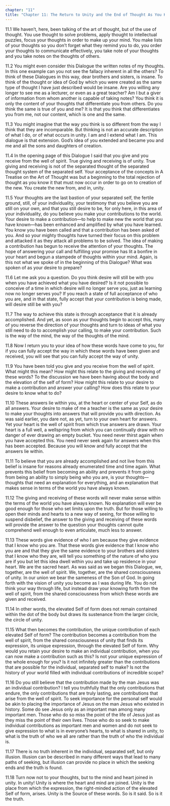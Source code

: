 ```yaml
---
chapter: "11"
title: "Chapter 11: The Return to Unity and the End of Thought As You Know It"
---
```


11.1 We haven’t, here, been talking of the art of thought, but of the
use of thought. You use thought to solve problems, apply thought to
intellectual puzzles, focus your thoughts in order to make up your mind.
You make lists of your thoughts so you don’t forget what they remind you
to do, you order your thoughts to communicate effectively, you take note
of your thoughts and you take notes on the thoughts of others.

11.2 You might even consider this Dialogue the written notes of my
thoughts. In this one example can you not see the fallacy inherent in
all the others? To think of these Dialogues in this way, dear brothers
and sisters, is insane. To think of the thought or idea of God by which
you were created as the same type of thought I have just described would
be insane. Are you willing any longer to see me as a lecturer, or even
as a great teacher? Am I but a giver of information from whom another is
capable of taking notes? You think it is only the content of your
thoughts that differentiate you from others. Do you think the same is
true of you and me? It is that you think that differentiates you from
me, not our content, which is one and the same.

11.3 You might imagine that the way you think is so different from the
way I think that they are incomparable. But thinking is not an accurate
description of what I do, or of what occurs in unity. I am and I extend
what I am. This dialogue is that extension. God’s idea of you extended
and became you and me and all the sons and daughters of creation.

11.4 In the opening page of this Dialogue I said that you give and you
receive from the well of spirit. True giving and receiving is of unity.
True giving and receiving is not of the separated thought of the
separated thought system of the separated self. Your acceptance of the
concepts in A Treatise on the Art of Thought was but a beginning to the
total rejection of thought as you know it that must now occur in order
to go on to creation of the new. You create the new from, and in, unity.

11.5 Your thoughts are the last bastion of your separated self, the
fertile ground, still, of your individuality, your testimony that you
believe you are still on your own, and that you still desire to be, for
only here, in this area of your individuality, do you believe you make
your contributions to the world. Your desire to make a contribution—to
help to make new the world that you have known—has been enhanced and
amplified by what you have learned. You know you have been called and
that a contribution has been asked of you. And so your mighty thoughts
have turned their focus on this problem and attacked it as they attack
all problems to be solved. The idea of making a contribution has begun
to receive the attention of your thoughts. The hope of answering your
call and fulfilling your promise has lit a bonfire in your heart and
begun a stampede of thoughts within your mind. Again, is this not what
we spoke of in the beginning of this Dialogue? What was spoken of as
your desire to prepare?

11.6 Let me ask you a question. Do you think desire will still be with
you when you have achieved what you have desired? Is it not possible to
conceive of a time in which desire will no longer serve you, just as
learning now no longer serves you? If you reach a state of full
acceptance of who you are, and in that state, fully accept that your
contribution is being made, will desire still be with you?

11.7 The way to achieve this state is through acceptance that it is
already accomplished. And yet, as soon as your thoughts begin to accept
this, many of you reverse the direction of your thoughts and turn to
ideas of what you still need to do to accomplish your calling, to make
your contribution. Such is the way of the mind, the way of the thoughts
of the mind.

11.8 Now I return you to your idea of how these words have come to you,
for if you can fully accept the way in which these words have been given
and received, you will see that you can fully accept the way of unity.

11.9 You have been told you give and you receive from the well of
spirit. What might this mean? How might this relate to the giving and
receiving of these words? To the discussion we have been having about
the body and the elevation of the self of form? How might this relate to
your desire to make a contribution and answer your calling? How does
this relate to your desire to know what to do?

11.10 These answers lie within you, at the heart or center of your Self,
as do all answers. Your desire to make of me a teacher is the same as
your desire to make your thoughts into answers that will provide you
with direction. As was said earlier, you dare not, as yet, turn to your
own heart for answers. Yet your heart is the well of spirit from which
true answers are drawn. Your heart is a full well, a wellspring from
which you can continually draw with no danger of ever drawing an empty
bucket. You need never thirst again when you have accepted this. You
need never seek again for answers when this has been accepted. Because
you will know and fully accept that the answers lie within.

11.11 To believe that you are already accomplished and not live from
this belief is insane for reasons already enumerated time and time
again. What prevents this belief from becoming an ability and prevents
it from going from being an ability to simply being who you are, is your
thoughts—thoughts that need an explanation for everything, and an
explanation that makes sense in terms of the world you have always
known.

11.12 The giving and receiving of these words will never make sense
within the terms of the world you have always known. No explanation will
ever be good enough for those who set limits upon the truth. But for
those willing to open their minds and hearts to a new way of seeing, for
those willing to suspend disbelief, the answer to the giving and
receiving of these words will provide the answer to the question your
thoughts cannot quite comprehend well enough to even articulate, much
less to answer.

11.13 These words give evidence of who I am because they give evidence
that I know who you are. That these words give evidence that I know who
you are and that they give the same evidence to your brothers and
sisters that I know who they are, will tell you something of the nature
of who you are if you but let this idea dwell within you and take up
residence in your heart. We are the sacred heart. As was said as we
began this Dialogue, we, together, are the well of spirit. We, together,
are the shared consciousness of unity. In our union we bear the sameness
of the Son of God. In going forth with the vision of unity you become as
I was during life. You do not think your way through life, but instead
draw your knowing forth from the well of spirit, from the shared
consciousness from which these words are given and received.

11.14 In other words, the elevated Self of form does not remain
contained within the dot of the body but draws its sustenance from the
larger circle, the circle of unity.

11.15 What then becomes the contribution, the unique contribution of
each elevated Self of form? The contribution becomes a contribution from
the well of spirit, from the shared consciousness of unity that finds
its expression, its unique expression, through the elevated Self of
form. Why would you retain your desire to make an individual
contribution, when you can now make a contribution such as this? Is not
your unique expression of the whole enough for you? Is it not infinitely
greater than the contributions that are possible for the individual,
separated self to make? Is not the history of your world filled with
individual contributions of incredible scope?

11.16 Do you still believe that the contribution made by the man Jesus
was an individual contribution? I tell you truthfully that the only
contributions that endure, the only contributions that are truly
lasting, are contributions that arise from the well of spirit. To seek
importance for the personal self would be akin to placing the importance
of Jesus on the man Jesus who existed in history. Some do see Jesus only
as an important man among many important men. Those who do so miss the
point of the life of Jesus just as they miss the point of their own
lives. Those who do so seek to make individual contributions as
important men and women and do not seek to give expression to what is in
everyone’s hearts, to what is shared in unity, to what is the truth of
who we all are rather than the truth of who the individual is.

11.17 There is no truth inherent in the individual, separated self, but
only illusion. Illusion can be described in many different ways that
lead to many paths of seeking, but illusion can provide no place in
which the seeking ends and the truth is found.

11.18 Turn now not to your thoughts, but to the mind and heart joined in
unity. In unity! Unity is where the heart and mind are joined. Unity is
the place from which the expression, the right-minded action of the
elevated Self of form, arises. Unity is the Source of these words. So is
it said. So is it the truth.

